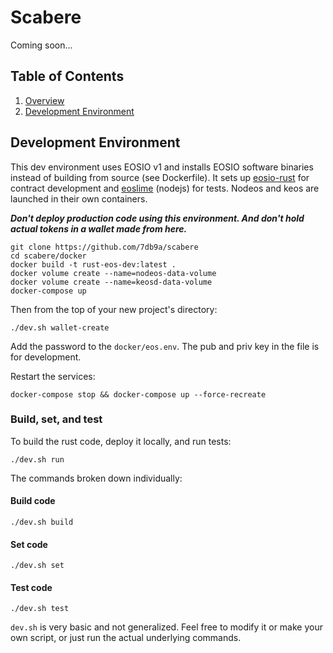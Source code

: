 # Scabere

Coming soon...

## Table of Contents

1. [Overview](#overview)
2. [Development Environment](#development-environment)

## Development Environment
This dev environment uses EOSIO v1 and installs EOSIO software binaries instead of building from source (see Dockerfile). It sets up [eosio-rust](https://github.com/sagan-software/eosio-rust) for contract development and [eoslime](https://github.com/LimeChain/eoslime) (nodejs) for tests. Nodeos and keos are launched in their own containers.

***Don't deploy production code using this environment. And don't hold actual tokens in a wallet made from here.***

```
git clone https://github.com/7db9a/scabere
cd scabere/docker
docker build -t rust-eos-dev:latest .
docker volume create --name=nodeos-data-volume
docker volume create --name=keosd-data-volume
docker-compose up
```

Then from the top of your new project's directory:

`./dev.sh wallet-create`

Add the password to the `docker/eos.env`. The pub and priv key in the file is for development.

Restart the services:

`docker-compose stop && docker-compose up --force-recreate`


### Build, set, and test

To build the rust code, deploy it locally, and run tests:

`./dev.sh run`

The commands broken down individually:

#### Build code

`./dev.sh build`

#### Set code

`./dev.sh set`

#### Test code

`./dev.sh test`

`dev.sh` is very basic and not generalized. Feel free to modify it or make your own script, or just run the actual underlying commands.
